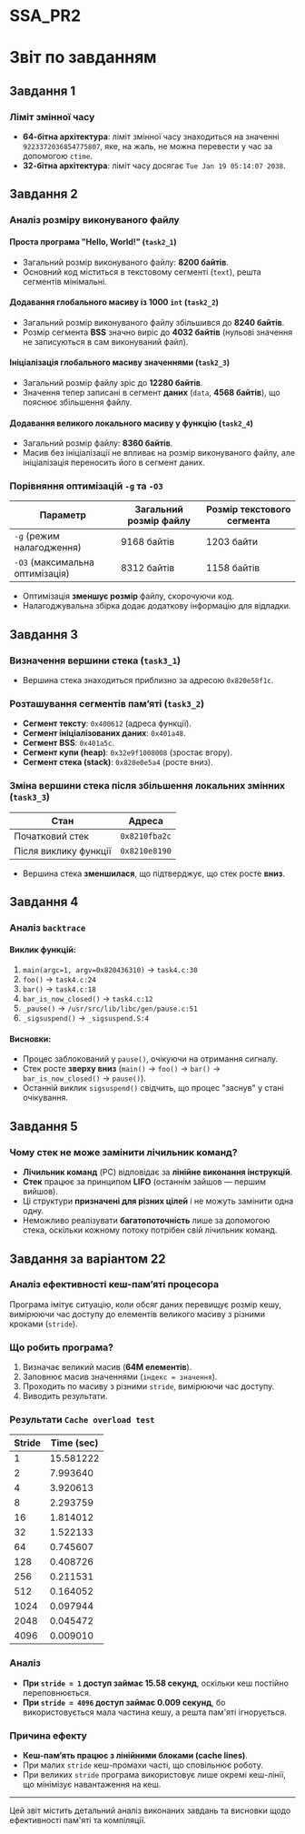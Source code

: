 # SSA_PR2

# Звіт по завданням

## Завдання 1

### Ліміт змінної часу

- **64-бітна архітектура**: ліміт змінної часу знаходиться на значенні `9223372036854775807`, яке, на жаль, не можна перевести у час за допомогою `ctime`.
- **32-бітна архітектура**: ліміт часу досягає `Tue Jan 19 05:14:07 2038`.

## Завдання 2

### Аналіз розміру виконуваного файлу

#### Проста програма "Hello, World!" (`task2_1`)
- Загальний розмір виконуваного файлу: **8200 байтів**.
- Основний код міститься в текстовому сегменті (`text`), решта сегментів мінімальні.

#### Додавання глобального масиву із 1000 `int` (`task2_2`)
- Загальний розмір виконуваного файлу збільшився до **8240 байтів**.
- Розмір сегмента **BSS** значно виріс до **4032 байтів** (нульові значення не записуються в сам виконуваний файл).

#### Ініціалізація глобального масиву значеннями (`task2_3`)
- Загальний розмір файлу зріс до **12280 байтів**.
- Значення тепер записані в сегмент **даних** (`data`, **4568 байтів**), що пояснює збільшення файлу.

#### Додавання великого локального масиву у функцію (`task2_4`)
- Загальний розмір файлу: **8360 байтів**.
- Масив без ініціалізації не впливає на розмір виконуваного файлу, але ініціалізація переносить його в сегмент даних.

### Порівняння оптимізацій `-g` та `-O3`

| Параметр | Загальний розмір файлу | Розмір текстового сегмента |
|----------|----------------------|------------------------|
| `-g` (режим налагодження) | 9168 байтів | 1203 байти |
| `-O3` (максимальна оптимізація) | 8312 байтів | 1158 байтів |

- Оптимізація **зменшує розмір** файлу, скорочуючи код.
- Налагоджувальна збірка додає додаткову інформацію для відладки.

## Завдання 3

### Визначення вершини стека (`task3_1`)
- Вершина стека знаходиться приблизно за адресою `0x820e58f1c`.

### Розташування сегментів пам’яті (`task3_2`)
- **Сегмент тексту**: `0x400612` (адреса функції).
- **Сегмент ініціалізованих даних**: `0x401a48`.
- **Сегмент BSS**: `0x401a5c`.
- **Сегмент купи (heap)**: `0x32e9f1008008` (зростає вгору).
- **Сегмент стека (stack)**: `0x820e0e5a4` (росте вниз).

### Зміна вершини стека після збільшення локальних змінних (`task3_3`)
| Стан | Адреса |
|------|---------|
| Початковий стек | `0x8210fba2c` |
| Після виклику функції | `0x8210e8190` |

- Вершина стека **зменшилася**, що підтверджує, що стек росте **вниз**.

## Завдання 4

### Аналіз `backtrace`

#### Виклик функцій:
1. `main(argc=1, argv=0x820436310)` → `task4.c:30`
2. `foo()` → `task4.c:24`
3. `bar()` → `task4.c:18`
4. `bar_is_now_closed()` → `task4.c:12`
5. `_pause()` → `/usr/src/lib/libc/gen/pause.c:51`
6. `_sigsuspend()` → `_sigsuspend.S:4`

#### Висновки:
- Процес заблокований у `pause()`, очікуючи на отримання сигналу.
- Стек росте **зверху вниз** (`main()` → `foo()` → `bar()` → `bar_is_now_closed()` → `pause()`).
- Останній виклик `sigsuspend()` свідчить, що процес "заснув" у стані очікування.

## Завдання 5

### Чому стек не може замінити лічильник команд?
- **Лічильник команд** (PC) відповідає за **лінійне виконання інструкцій**.
- **Стек** працює за принципом **LIFO** (останнім зайшов — першим вийшов).
- Ці структури **призначені для різних цілей** і не можуть замінити одна одну.
- Неможливо реалізувати **багатопоточність** лише за допомогою стека, оскільки кожному потоку потрібен свій лічильник команд.

## Завдання за варіантом 22

### Аналіз ефективності кеш-пам’яті процесора
Програма імітує ситуацію, коли обсяг даних перевищує розмір кешу, вимірюючи час доступу до елементів великого масиву з різними кроками (`stride`).

### Що робить програма?
1. Визначає великий масив (**64M елементів**).
2. Заповнює масив значеннями (`індекс = значення`).
3. Проходить по масиву з різними `stride`, вимірюючи час доступу.
4. Виводить результати.

### Результати `Cache overload test`
| Stride | Time (sec) |
|--------|------------|
| 1 | 15.581222 |
| 2 | 7.993640 |
| 4 | 3.920613 |
| 8 | 2.293759 |
| 16 | 1.814012 |
| 32 | 1.522133 |
| 64 | 0.745607 |
| 128 | 0.408726 |
| 256 | 0.211531 |
| 512 | 0.164052 |
| 1024 | 0.097944 |
| 2048 | 0.045472 |
| 4096 | 0.009010 |

### Аналіз
- **При `stride = 1` доступ займає 15.58 секунд**, оскільки кеш постійно переповнюється.
- **При `stride = 4096` доступ займає 0.009 секунд**, бо використовується мала частина кешу, а решта пам'яті ігнорується.

### Причина ефекту
- **Кеш-пам’ять працює з лінійними блоками (cache lines)**.
- При малих `stride` кеш-промахи часті, що сповільнює роботу.
- При великих `stride` програма використовує лише окремі кеш-лінії, що мінімізує навантаження на кеш.

---

Цей звіт містить детальний аналіз виконаних завдань та висновки щодо ефективності пам'яті та компіляції.

